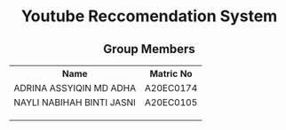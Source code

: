 <h1 align='center'>Youtube Reccomendation System</h1>
<h2 align='center'>Group Members</h2>
<table align='center'>
  <tr>
    <th>Name</th>
    <th>Matric No</th>
  </tr>
  <tr>
    <td>ADRINA ASSYIQIN MD ADHA</td>
    <td>A20EC0174</td>
  </tr>
  <tr>
    <td>NAYLI NABIHAH BINTI JASNI	</td>
    <td>A20EC0105</td>
  </tr>
    <tr>
    <td></td>
    <td></td>
  </tr>
    <tr>
    <td></td>
    <td></td>
  </tr>
  </tr>
    <tr>
    <td></td>
    <td></td>
  </tr>
</table>

